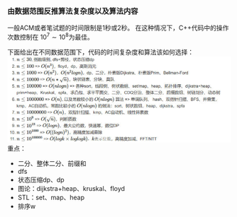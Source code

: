 ### 由数据范围反推算法复杂度以及算法内容
一般ACM或者笔试题的时间限制是1秒或2秒。
在这种情况下，C++代码中的操作次数控制在 $10^7 \sim 10^8$为最佳。

下面给出在不同数据范围下，代码的时间复杂度和算法该如何选择：
![images](data_scope_to_algorithm.jpg)
重点：
- 二分、整体二分、前缀和
- dfs
- 状态压缩dp、dp
- 图论：dijkstra+heap、kruskal、floyd
- STL：set、map、heap
- 排序w